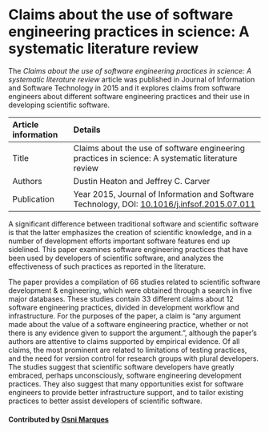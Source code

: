 # Claims about the use of software engineering practices in science: A systematic literature review

The *Claims about the use of software engineering practices in science: A systematic literature review* article was published in Journal of Information and Software Technology in 2015 and it explores claims from software engineers about different software engineering practices and their use in developing scientific software.


Article information | Details 
:--- | :--- 
Title  | Claims about the use of software engineering practices in science: A systematic literature review
Authors | Dustin Heaton and Jeffrey C. Carver
Publication | Year 2015, Journal of Information and Software Technology, DOI: [10.1016/j.infsof.2015.07.011](http://dx.doi.org/10.1016/j.infsof.2015.07.011)

A significant difference between traditional software and scientific software is that the latter emphasizes the creation of scientific knowledge, and in a number of development efforts important software features end up sidelined. This paper examines software engineering practices that have been used by developers of scientific software, and analyzes the effectiveness of such practices as reported in the literature. 

The paper provides a compilation of 66 studies related to scientific software development & engineering, which were obtained through a search in five major databases. These studies contain 33 different claims about 12 software engineering practices, divided in development workflow and infrastructure. For the purposes of the paper, a claim is “any argument made about the value of a software engineering practice, whether or not there is any evidence given to support the argument.”, although the paper’s authors are attentive to claims supported by empirical evidence. Of all claims, the most prominent are related to limitations of testing practices, and the need for version control for research groups with plural developers. The studies suggest that scientific software developers have greatly embraced, perhaps unconsciously, software engineering development practices. They also suggest that many opportunities exist for software engineers to provide better infrastructure support, and to tailor existing practices to better assist developers of scientific software.

#### Contributed by [Osni Marques](https://github.com/oamarques)

<!--- #### Publication date: June 19, 2017 --->

<!---
Publish: yes
Categories: reliability
Topics: testing, reliability, reproducibility
Tags: paper
Level: 2
Prerequisites: defaults
Aggregate: none
--->
